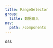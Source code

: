 ```yaml
---
title: RangeSelector
group:
  title: 数据输入
nav:
  path: /components
---
```


sss
<code src="./demo/basic.tsx"></code>
<code src="./a.tsx"></code>
